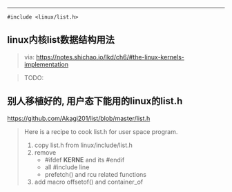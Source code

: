 

---

`#include <linux/list.h>`

## linux内核list数据结构用法

>  via: https://notes.shichao.io/lkd/ch6/#the-linux-kernels-implementation



> TODO:

## 别人移植好的, 用户态下能用的linux的list.h

<https://github.com/Akagi201/list/blob/master/list.h>

> Here is a recipe to cook list.h for user space program.
> 1. copy list.h from linux/include/list.h
> 2. remove
>     - #ifdef __KERNE__ and its #endif
>     - all #include line
>     - prefetch() and rcu related functions
> 3. add macro offsetof() and container_of

